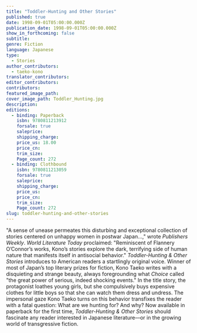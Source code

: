 ```yaml
---
title: "Toddler-Hunting and Other Stories"
published: true
date: 1998-09-01T05:00:00.000Z
publication_date: 1998-09-01T05:00:00.000Z
show_in_forthcoming: false
subtitle:
genre: Fiction
language: Japanese
type:
  - Stories
author_contributors:
  - taeko-kono
translator_contributors:
editor_contributors:
contributors:
featured_image_path:
cover_image_path: Toddler_Hunting.jpg
description:
editions:
  - binding: Paperback
    isbn: 9780811213912
    forsale: true
    saleprice:
    shipping_charge:
    price_us: 18.00
    price_cn:
    trim_size:
    Page_count: 272
  - binding: Clothbound
    isbn: 9780811213059
    forsale: true
    saleprice:
    shipping_charge:
    price_us:
    price_cn:
    trim_size:
    Page_count: 272
slug: toddler-hunting-and-other-stories
---
```


"A sense of unease permeates this disturbing and exceptional collection of stories centered on unhappy women in postwar Japan...," wrote _Publishers Weekly_. _World Literature Today_ proclaimed: "Reminiscent of Flannery O’Connor’s works, Kono’s stories explore the dark, terrifying side of human nature that manifests itself in antisocial behavior." _Toddler-Hunting & Other Stories_ introduces to American readers a startlingly original voice. Winner of most of Japan’s top literary prizes for fiction, Kono Taeko writes with a disquieting and strange beauty, always foregrounding what _Choice_ called "the great power of serious, indeed shocking events." In the title story, the protagonist loathes young girls, but she compulsively buys expensive clothes for little boys so that she can watch them dress and undress. The impersonal gaze Kono Taeko turns on this behavior transfixes the reader with a fatal question: What are we hunting for? And why? Now available in paperback for the first time, _Toddler-Hunting & Other Stories_ should fascinate any reader interested in Japanese literature––or in the growing world of transgressive fiction.

